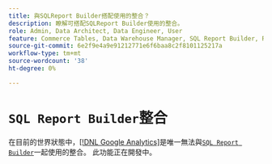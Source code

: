 ```yaml
---
title: 與SQLReport Builder搭配使用的整合？
description: 瞭解可搭配SQLReport Builder使用的整合。
role: Admin, Data Architect, Data Engineer, User
feature: Commerce Tables, Data Warehouse Manager, SQL Report Builder, Reports
source-git-commit: 6e2f9e4a9e91212771e6f6baa8c2f8101125217a
workflow-type: tm+mt
source-wordcount: '38'
ht-degree: 0%

---
```


# `SQL Report Builder`整合

在目前的世界狀態中，[[!DNL Google Analytics]](../importing-data/integrations/google-analytics.md)是唯一無法與[`SQL Report Builder`](../dev-reports/sql-rpt-bldr.md)一起使用的整合。 此功能正在開發中。
